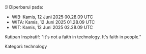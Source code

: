 ⏰ Diperbarui pada:
- WIB: Kamis, 12 Juni 2025 00.28.09 UTC
- WITA: Kamis, 12 Juni 2025 01.28.09 UTC
- WIT: Kamis, 12 Juni 2025 02.28.09 UTC

Kutipan Inspiratif:
"It's not a faith in technology. It's faith in people."


Kategori: technology

